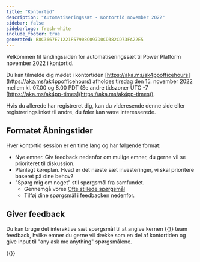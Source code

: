 ```yaml
---
title: "Kontortid"
description: "Automatiseringssæt - Kontortid november 2022"
sidebar: false
sidebarlogo: fresh-white
include_footer: true
generated: B8C3667E71221F57908C097D0CD382CD73FA22E5
---
```


Velkommen til landingssiden for automatiseringssæt til Power Platform november 2022 i kontortid.

Du kan tilmelde dig mødet i kontortiden [https://aka.ms/ak4ppofficehours](https://aka.ms/ak4ppofficehours) afholdes tirsdag den 15. november 2022 mellem kl. 07.00 og 8.00 PDT (Se andre tidszoner UTC -7 [https://aka.ms/ak4pp-times](https://aka.ms/ak4pp-times)).

Hvis du allerede har registreret dig, kan du videresende denne side eller registreringslinket til andre, du føler kan være interesserede.

## Formatet Åbningstider

Hver kontortid session er en time lang og har følgende format:

- Nye emner. Giv feedback nedenfor om mulige emner, du gerne vil se prioriteret til diskussion.
- Planlagt køreplan. Hvad er det næste sæt investeringer, vi skal prioritere baseret på dine behov?
- "Spørg mig om noget" stil spørgsmål fra samfundet.
    - Gennemgå vores [Ofte stillede spørgsmål](/da/frequently-asked-questions)
    - Tilføj dine spørgsmål i feedbacken nedenfor.

## Giver feedback

Du kan bruge det interaktive sæt spørgsmål til at angive kernen {{<product-name>}} team feedback, hvilke emner du gerne vil dække som en del af kontortiden og give input til "any ask me anything" spørgsmålene.

{{<questions name="/content/da/office-hours/november-2022.json" completed="Tak, fordi du har gennemført feedback" showNavigationButtons="false" locale="da">}}

